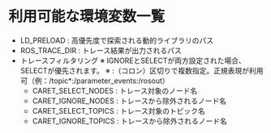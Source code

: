 # 利用可能な環境変数一覧

- LD_PRELOAD : 高優先度で探索される動的ライブラリのパス
- ROS_TRACE_DIR : トレース結果が出力されるパス
- トレースフィルタリング
※ IGNOREとSELECTが両方設定された場合、SELECTが優先されます。
※ :（コロン）区切りで複数指定。正規表現が利用可（例：/topic*:/parameter_events:/rosout）
  - CARET_SELECT_NODES : トレース対象のノード名
  - CARET_IGNORE_NODES : トレースから除外されるノード名
  - CARET_SELECT_TOPICS : トレース対象のトピック名
  - CARET_IGNORE_TOPICS : トレースから除外されるノード名